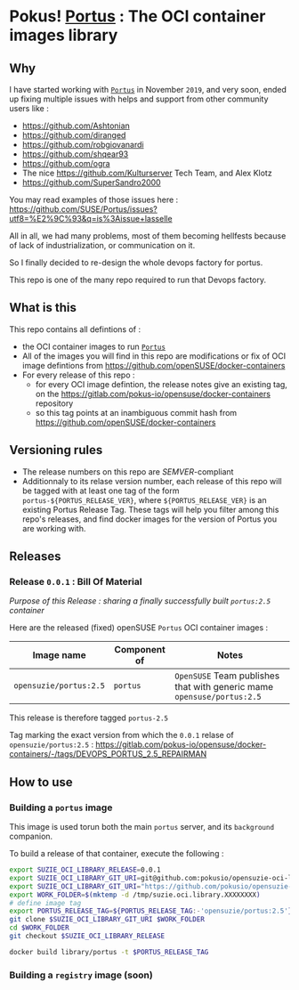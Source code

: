 # Pokus! [Portus](#) : The OCI container images library

## Why

I have started working with [`Portus`](https://github.com/SUSE/portus) in November `2019`, and
very soon, ended up fixing multiple issues with helps and support from other community users like :

* https://github.com/Ashtonian
* https://github.com/diranged
* https://github.com/robgiovanardi
* https://github.com/shqear93
* https://github.com/ogra
* The nice https://github.com/Kulturserver Tech Team, and Alex Klotz
* https://github.com/SuperSandro2000

You may read examples of those issues here : https://github.com/SUSE/Portus/issues?utf8=%E2%9C%93&q=is%3Aissue+lasselle

All in all, we had many problems, most of them becoming hellfests because of lack of industrialization, or communication on it.

So I finally decided to re-design the whole devops factory for portus.

This repo is one of the many repo required to run that Devops factory.

## What is this

This repo contains all defintions of :
* the OCI container images to run [`Portus`](https://github.com/SUSE/portus)
* All of the images you will find in this repo are modifications or fix of OCI image defintions from https://github.com/openSUSE/docker-containers
* For every release of this repo :
  * for every OCI image defintion, the release notes give an existing tag, on the https://gitlab.com/pokus-io/opensuse/docker-containers repository
  * so this tag points at an inambiguous commit hash from https://github.com/openSUSE/docker-containers




## Versioning rules

* The release numbers on this repo are _SEMVER_-compliant
* Additionnaly to its relase version number, each release of this repo will be tagged with at least one tag of the form `portus-${PORTUS_RELEASE_VER}`, where `${PORTUS_RELEASE_VER}` is an existing Portus Release Tag. These tags will help you filter among this repo's releases, and find docker images for the version of Portus you are working with.

## Releases

### Release `0.0.1` : Bill Of Material

_Purpose of this Release : sharing a finally successfully built `portus:2.5` container_

Here are the released (fixed) openSUSE `Portus` OCI container images  :

| Image name              | Component of     | Notes             |
|------------------------ |----------------- |------------------ |
| `opensuzie/portus:2.5`  | `portus`         | `OpenSUSE` Team publishes that with generic mame `opensuse/portus:2.5` |

This release is therefore tagged `portus-2.5`

Tag marking the exact version from which the `0.0.1` relase of `opensuzie/portus:2.5` : https://gitlab.com/pokus-io/opensuse/docker-containers/-/tags/DEVOPS_PORTUS_2.5_REPAIRMAN


## How to use

### Building a `portus` image

This image is used torun both the main `portus` server, and its `background` companion.

To build a release of that container, execute the following :


```bash
export SUZIE_OCI_LIBRARY_RELEASE=0.0.1
export SUZIE_OCI_LIBRARY_GIT_URI=git@github.com:pokusio/opensuzie-oci-library.git
export SUZIE_OCI_LIBRARY_GIT_URI="https://github.com/pokusio/opensuzie-oci-library.git"
export WORK_FOLDER=$(mktemp -d /tmp/suzie.oci.library.XXXXXXXX)
# define image tag
export PORTUS_RELEASE_TAG=${PORTUS_RELEASE_TAG:-'opensuzie/portus:2.5'}
git clone $SUZIE_OCI_LIBRARY_GIT_URI $WORK_FOLDER
cd $WORK_FOLDER
git checkout $SUZIE_OCI_LIBRARY_RELEASE

docker build library/portus -t $PORTUS_RELEASE_TAG


```

### Building a `registry` image (soon)
